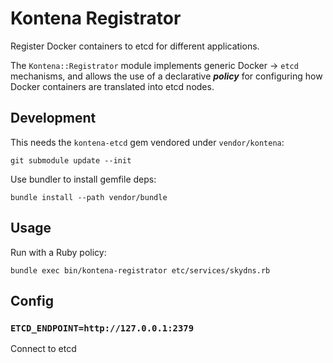 # Kontena Registrator

Register Docker containers to etcd for different applications.

The `Kontena::Registrator` module implements generic Docker -> `etcd` mechanisms, and allows the use of a declarative ***policy*** for configuring how Docker containers are translated into etcd nodes.

## Development

This needs the `kontena-etcd` gem vendored under `vendor/kontena`:

`git submodule update --init`

Use bundler to install gemfile deps:

`bundle install --path vendor/bundle`

## Usage

Run with a Ruby policy:

`bundle exec bin/kontena-registrator etc/services/skydns.rb`

## Config

### `ETCD_ENDPOINT=http://127.0.0.1:2379`

Connect to etcd
